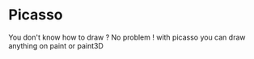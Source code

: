 # Picasso
You don't know how to draw ? No problem ! with picasso you can draw anything on paint or paint3D
